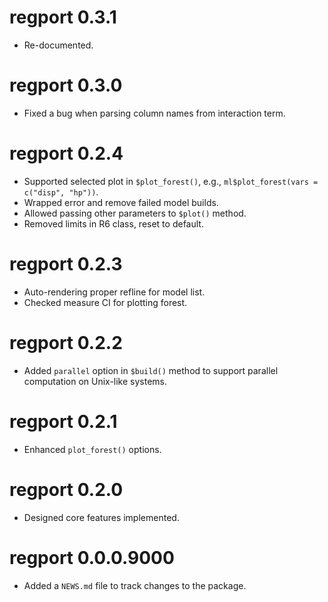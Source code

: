 # regport 0.3.1

* Re-documented.

# regport 0.3.0

* Fixed a bug when parsing column names from interaction term.

# regport 0.2.4

* Supported selected plot in `$plot_forest()`, e.g., `ml$plot_forest(vars = c("disp", "hp"))`.
* Wrapped error and remove failed model builds.
* Allowed passing other parameters to `$plot()` method.
* Removed limits in R6 class, reset to default.

# regport 0.2.3

* Auto-rendering proper refline for model list.
* Checked measure CI for plotting forest.

# regport 0.2.2

* Added `parallel` option in `$build()` method to support parallel computation on Unix-like systems.

# regport 0.2.1

* Enhanced `plot_forest()` options.

# regport 0.2.0

* Designed core features implemented.

# regport 0.0.0.9000

* Added a `NEWS.md` file to track changes to the package.

